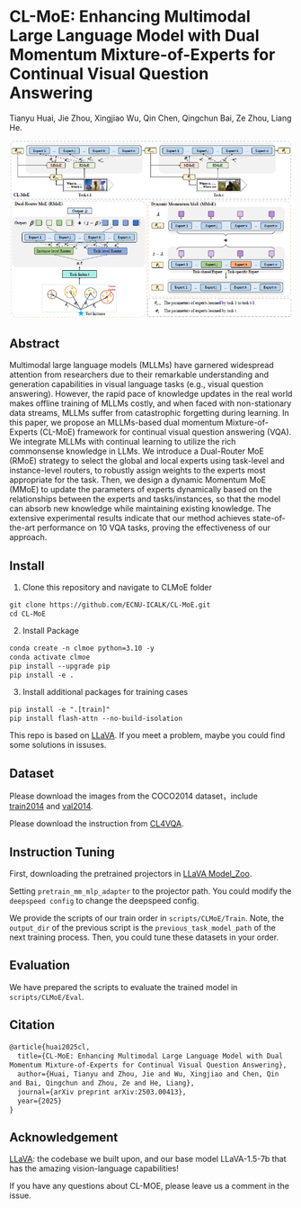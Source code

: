 # CL-MoE: Enhancing Multimodal Large Language Model with Dual Momentum Mixture-of-Experts for Continual Visual Question Answering

Tianyu Huai, Jie Zhou, Xingjiao Wu, Qin Chen, Qingchun Bai, Ze Zhou, Liang He.

<img src="./framework.png">

## Abstract

Multimodal large language models (MLLMs) have garnered widespread attention from researchers due to their remarkable understanding and generation capabilities in visual language tasks (e.g., visual question answering). However, the rapid pace of knowledge updates in the real world makes offline training of MLLMs costly, and when faced with non-stationary data streams, MLLMs suffer from catastrophic forgetting during learning. In this paper, we propose an MLLMs-based dual momentum Mixture-of-Experts (CL-MoE) framework for continual visual question answering (VQA). We integrate MLLMs with continual learning to utilize the rich commonsense knowledge in LLMs. We introduce a Dual-Router MoE (RMoE) strategy to select the global and local experts using task-level and instance-level routers, to robustly assign weights to the experts most appropriate for the task. Then, we design a dynamic Momentum MoE (MMoE) to update the parameters of experts dynamically based on the relationships between the experts and tasks/instances, so that the model can absorb new knowledge while maintaining existing knowledge. The extensive experimental results indicate that our method achieves state-of-the-art performance on 10 VQA tasks, proving the effectiveness of our approach.

## Install

1. Clone this repository and navigate to CLMoE folder

``` 
git clone https://github.com/ECNU-ICALK/CL-MoE.git
cd CL-MoE 
```

2. Install Package

```
conda create -n clmoe python=3.10 -y
conda activate clmoe
pip install --upgrade pip
pip install -e .
```

3. Install additional packages for training cases

```
pip install -e ".[train]"
pip install flash-attn --no-build-isolation
```

This repo is based on [LLaVA](https://github.com/haotian-liu/LLaVA). 
If you meet a problem, maybe you could find some solutions in issuses.

## Dataset

Please download the images from the COCO2014 dataset，include [train2014](http://images.cocodataset.org/zips/train2014.zip) and [val2014](http://images.cocodataset.org/zips/val2014.zip).

Please download the instruction from [CL4VQA](https://drive.google.com/drive/folders/1mcAjzmCU1UVW0TKvsHAy9Sr1hmwsJudo?usp=drive_link).

## Instruction Tuning

First, downloading the pretrained projectors in [LLaVA Model_Zoo](https://github.com/haotian-liu/LLaVA/blob/main/docs/MODEL_ZOO.md).

Setting `pretrain_mm_mlp_adapter` to the projector path.
You could modify the `deepspeed config` to change the deepspeed config.

We provide the scripts of our train order in `scripts/CLMoE/Train`.
Note, the `output_dir` of the previous script is the `previous_task_model_path` of the next training process.
Then, you could tune these datasets in your order.

## Evaluation

We have prepared the scripts to evaluate the trained model in `scripts/CLMoE/Eval`.

## Citation

```
@article{huai2025cl,
  title={CL-MoE: Enhancing Multimodal Large Language Model with Dual Momentum Mixture-of-Experts for Continual Visual Question Answering},
  author={Huai, Tianyu and Zhou, Jie and Wu, Xingjiao and Chen, Qin and Bai, Qingchun and Zhou, Ze and He, Liang},
  journal={arXiv preprint arXiv:2503.00413},
  year={2025}
}
```

## Acknowledgement

[LLaVA](https://github.com/haotian-liu/LLaVA): the codebase we built upon, and our base model LLaVA-1.5-7b that has the amazing vision-language capabilities! 

If you have any questions about CL-MOE, please leave us a comment in the issue.
